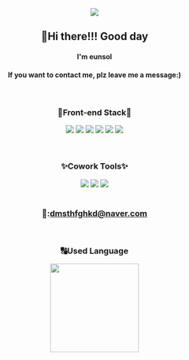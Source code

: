 <div align="center">
<img src="https://capsule-render.vercel.app/api?type=wave&color=auto&height=180&section=header&text=welcome%20eunsol's%20profile&fontSize=60" />

## 👋Hi there!!! Good day
#### I'm eunsol
#### If you want to contact me, plz leave me a message:)
  
<br/>

### :hammer:Front-end Stack:hammer:
<img src="https://img.shields.io/badge/HTML5-E34F26?style=flat-square&logo=HTML5&logoColor=white"/></a>
<img src="https://img.shields.io/badge/CSS3-1572B6?style=flat-square&logo=CSS3&logoColor=white"/></a>
<img src="https://img.shields.io/badge/Javascript-ffb13b?style=flat-square&logo=javascript&logoColor=white"/></a>
<img src="https://img.shields.io/badge/React-61DAFB?style=flat-square&logo=React&logoColor=black"> 
<img src="https://img.shields.io/badge/MySQL-4479A1?style=flat-square&logo=MySQL&logoColor=white"/></a>
<img src="https://img.shields.io/badge/Bootstrap-7952B3?style=flat-square&logo=Bootstrap&logoColor=white">

<br/>

### :sparkles:Cowork Tools:sparkles:
<img src="https://img.shields.io/badge/GitHub-181717?style=flat-square&logo=GitHub&logoColor=white">
<img src="https://img.shields.io/badge/Postman-FF6C37?style=flat-square&logo=Postman&logoColor=white">
<img src="https://img.shields.io/badge/Slack-4A154B?style=flat-squaree&logo=Slack&logoColor=white">

<br/>
<br/>

### 📧:dmsthfghkd@naver.com

<br/>

### :capital_abcd:Used Language
<a href="https://github.com/imysh578"><img align="center" style="height:180px" src="https://github-readme-stats.vercel.app/api/top-langs/?username=sol-sunny&layout=compact&theme=nord&hide_border=true" /></a> 
</div>
